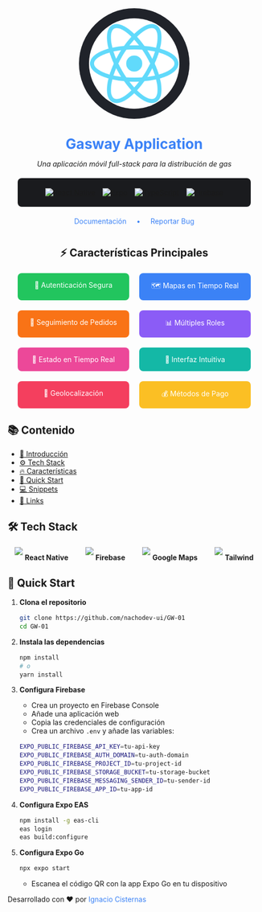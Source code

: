 <div style="text-align: center; margin: 20px;">
  <img src="https://raw.githubusercontent.com/devicons/devicon/master/icons/react/react-original.svg" 
       alt="Gasway Logo" 
       width="180" 
       height="180" 
       style="margin: 20px 0; background: #20232a; padding: 20px; border-radius: 50%;" />
  
  <h1 style="margin: 10px 0; color: #3b82f6;">Gasway Application</h1>
  
  <p><em>Una aplicación móvil full-stack para la distribución de gas</em></p>

  <div style="background: #1a1b1e; padding: 20px; border-radius: 8px; margin: 20px 0; display: flex; justify-content: center; gap: 15px;">
    <a href="#"><img src="https://img.shields.io/badge/REACT_NATIVE-282c34?style=for-the-badge&logo=react&logoColor=61DAFB" alt="React Native"/></a>
    <a href="#"><img src="https://img.shields.io/badge/EXPO-000020?style=for-the-badge&logo=expo&logoColor=white" alt="Expo"/></a>
    <a href="#"><img src="https://img.shields.io/badge/TYPESCRIPT-3178C6?style=for-the-badge&logo=typescript&logoColor=white" alt="TypeScript"/></a>
    <a href="#"><img src="https://img.shields.io/badge/FIREBASE-FFCA28?style=for-the-badge&logo=firebase&logoColor=black" alt="Firebase"/></a>
  </div>

  <div style="margin: 20px 0; display: flex; justify-content: center; gap: 20px;">
    <a href="#" style="color: #3b82f6; text-decoration: none;">Documentación</a>
    <span style="color: #3b82f6;">•</span>
    <a href="#" style="color: #3b82f6; text-decoration: none;">Reportar Bug</a>
  </div>
</div>

<h2 style="text-align: center; margin-top: 40px;">⚡ Características Principales</h2>

<div style="display: grid; grid-template-columns: repeat(auto-fit, minmax(200px, 1fr)); gap: 20px; margin: 20px;">
  <div style="background: #22c55e; color: white; padding: 15px; border-radius: 8px; text-align: center;">
    🔐 Autenticación Segura
  </div>
  <div style="background: #3b82f6; color: white; padding: 15px; border-radius: 8px; text-align: center;">
    🗺️ Mapas en Tiempo Real
  </div>
  <div style="background: #f97316; color: white; padding: 15px; border-radius: 8px; text-align: center;">
    🚚 Seguimiento de Pedidos
  </div>
  <div style="background: #8b5cf6; color: white; padding: 15px; border-radius: 8px; text-align: center;">
    📊 Múltiples Roles
  </div>
  <div style="background: #ec4899; color: white; padding: 15px; border-radius: 8px; text-align: center;">
    🔄 Estado en Tiempo Real
  </div>
  <div style="background: #14b8a6; color: white; padding: 15px; border-radius: 8px; text-align: center;">
    📱 Interfaz Intuitiva
  </div>
  <div style="background: #f43f5e; color: white; padding: 15px; border-radius: 8px; text-align: center;">
    📍 Geolocalización
  </div>
  <div style="background: #fbbf24; color: white; padding: 15px; border-radius: 8px; text-align: center;">
    💰 Métodos de Pago
  </div>
</div>


## 📚 Contenido

- [🌟 Introducción](#introducción)
- [⚙️ Tech Stack](#tech-stack)
- [🔥 Características](#características)
- [🚀 Quick Start](#quick-start)
- [💻 Snippets](#snippets)
- [🔗 Links](#links)

## 🛠️ Tech Stack

<div style="display: flex; flex-wrap: wrap; justify-content: space-evenly; align-items: center; gap: 20px; margin: 20px 0;">
  <div style="text-align: center;">
    <img src="https://reactnative.dev/img/header_logo.svg" width="60" style="margin-bottom: 10px;" />
    <strong>React Native</strong>
  </div>
  <div style="text-align: center;">
    <img src="https://www.vectorlogo.zone/logos/firebase/firebase-icon.svg" width="60" style="margin-bottom: 10px;" />
    <strong>Firebase</strong>
  </div>
  <div style="text-align: center;">
    <img src="https://www.vectorlogo.zone/logos/google_maps/google_maps-icon.svg" width="60" style="margin-bottom: 10px;" />
    <strong>Google Maps</strong>
  </div>
  <div style="text-align: center;">
    <img src="https://www.vectorlogo.zone/logos/tailwindcss/tailwindcss-icon.svg" width="60" style="margin-bottom: 10px;" />
    <strong>Tailwind</strong>
  </div>
</div>


## 🚀 Quick Start

1. **Clona el repositorio**

   ```bash
   git clone https://github.com/nachodev-ui/GW-01
   cd GW-01
   ```

2. **Instala las dependencias**

   ```bash
   npm install
   # o
   yarn install
   ```

3. **Configura Firebase**

   - Crea un proyecto en Firebase Console
   - Añade una aplicación web
   - Copia las credenciales de configuración
   - Crea un archivo `.env` y añade las variables:

   ```bash
   EXPO_PUBLIC_FIREBASE_API_KEY=tu-api-key
   EXPO_PUBLIC_FIREBASE_AUTH_DOMAIN=tu-auth-domain
   EXPO_PUBLIC_FIREBASE_PROJECT_ID=tu-project-id
   EXPO_PUBLIC_FIREBASE_STORAGE_BUCKET=tu-storage-bucket
   EXPO_PUBLIC_FIREBASE_MESSAGING_SENDER_ID=tu-sender-id
   EXPO_PUBLIC_FIREBASE_APP_ID=tu-app-id
   ```

4. **Configura Expo EAS**

   ```bash
   npm install -g eas-cli
   eas login
   eas build:configure
   ```

5. **Configura Expo Go**
   ```bash
   npx expo start
   ```
   - Escanea el código QR con la app Expo Go en tu dispositivo

  <p>Desarrollado con ❤️ por <a href="https://linkedin.com/in/ignacio-cisternas-orellana" style="color: #3b82f6; text-decoration: none;">Ignacio Cisternas</a></p>
</div>
